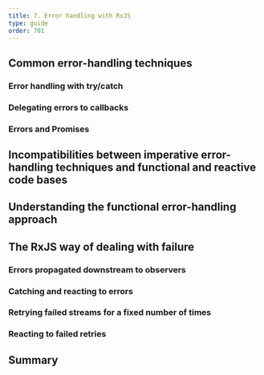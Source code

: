 ```yaml
---
title: 7. Error handling with RxJS
type: guide
order: 701
---
```


## Common error-handling techniques

### Error handling with try/catch

### Delegating errors to callbacks

### Errors and Promises

## Incompatibilities between imperative error-handling techniques and functional and reactive code bases

## Understanding the functional error-handling approach

## The RxJS way of dealing with failure

### Errors propagated downstream to observers

### Catching and reacting to errors

### Retrying failed streams for a fixed number of times

### Reacting to failed retries

## Summary
